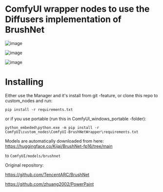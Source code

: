 # ComfyUI wrapper nodes to use the Diffusers implementation of BrushNet

![image](https://github.com/kijai/ComfyUI-BrushNet-Wrapper/assets/40791699/bb4cc07b-2be5-411b-b563-a03a688ae0e0)

![image](https://github.com/kijai/ComfyUI-BrushNet-Wrapper/assets/40791699/d56f7fdb-36fa-4d01-a95b-56bd21bac430)

![image](https://github.com/kijai/ComfyUI-BrushNet-Wrapper/assets/40791699/9a5e75d5-ee38-4a36-9f20-293ed0fb78a0)


# Installing
Either use the Manager and it's install from git -feature, or clone this repo to custom_nodes and run:

`pip install -r requirements.txt`

or if you use portable (run this in ComfyUI_windows_portable -folder):

`python_embeded\python.exe -m pip install -r ComfyUI\custom_nodes\ComfyUI-BrushNetWrapper\requirements.txt`

Models are automatically downloaded from here: https://huggingface.co/Kijai/BrushNet-fp16/tree/main

to `ComfyUI/models/brushnet`

Original repository:

https://github.com/TencentARC/BrushNet

https://github.com/zhuang2002/PowerPaint
